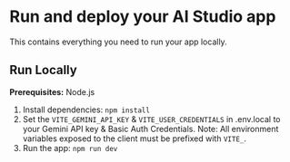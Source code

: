 # Run and deploy your AI Studio app

This contains everything you need to run your app locally.

## Run Locally

**Prerequisites:**  Node.js


1. Install dependencies:
   `npm install`
2. Set the `VITE_GEMINI_API_KEY` & `VITE_USER_CREDENTIALS` in .env.local to your Gemini API key & Basic Auth Credentials. Note: All environment variables exposed to the client must be prefixed with `VITE_`.
3. Run the app:
   `npm run dev`
